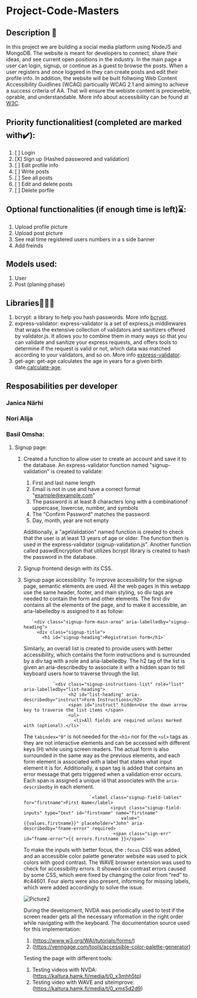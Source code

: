 # Project-Code-Masters

## Description 📝
In this project we are building a social media platform using NodeJS and MongoDB. The website is meant for developers to connect, share their ideas, and see current open positions in the industry. In the main page a user can login, signup, or continue as a guest to browse the posts. When a user registers and once loggeed in they can create posts and edit their profile info. In addition, the website will be built follwoing Web Content Accessibility Guidlines (WCAG) particually WCAG 2.1 and aiming to achieve a success criteria of AA. That will ensure the webiste content is precieveble, oprable, and understandable. More info about accessibility can be found at [W3C](https://www.w3.org/WAI/fundamentals/).

## Priority functionalities❗ (completed are marked with✔️):
1. [ ] Login
2. [X] Sign up (Hashed passwored and validation)
3. [ ] Edit profile info
4. [ ] Write posts
5. [ ] See all posts
6. [ ] Edit and delete posts
7. [ ] Delete porfile

## Optional functionalities (if enough time is left)⌛:
1. Upload profile picture
2. Upload post picture
3. See real time registered users numbers in a s side banner
4. Add freinds

## Models used:
1. User
2. Post (planing phase)

## Libraries📔📔📗
1. bcrypt: a library to help you hash passwords. More info [bcrypt](https://www.npmjs.com/package/bcrypt).
2. express-validator: express-validator is a set of express.js middlewares that wraps the extensive collection of validators and sanitizers offered by validator.js. It allows you to combine them in many ways so that you can validate and sanitize your express requests, and offers tools to determine if the request is valid or not, which data was matched according to your validators, and so on. More info [express-validator](https://express-validator.github.io/docs).
3. get-age: get-age calculates the age in years for a given birth date.[calculate-age](https://www.npmjs.com/package/get-age).

## Resposabilities per developer
### Janica Närhi
### Nori Alija
### Basil Omsha: 
1. Signup page: 
    1. Created a function to allow user to create an account and save it to the database. An express-validator function named "signup-validation" is created to validate:
          1. First and last name length
          2. Email is not in use and have a correct format "example@example.com"
          3. The password is at least 8 characters long with a combinationof uppercase, lowercse, number, and symbols
          4. The "Confirm Password" matches the password 
          5. Day, month, year are not empty  
          
          Additionally, a "ageValidation" named function is created to check that the user is at least 13 years of age or older. The function then is used in the express-validator (signup-validation.js". Another function called paswdEncryption that utilizes bcrypt library is created to hash the password in the database.
    
    2. Signup frontend design with its CSS. 
    3. Signup page accessibility: To improve accessibility for the signup page, semantic elements are used. All the web pages in this webapp use the same header, footer, and main styling, so div tags are needed to contain the form and other elements. The first div contains all the elements of the page, and to make it accessible, an aria-labelledby is assigned to it as follow: 

              `<div class="signup-form-main-area" aria-labelledby="signup-heading">
                <div class="signup-title">
                  <h1 id="signup-heading">Registration form</h1>`
                  
          Similarly, an overall list is created to provide users with better accessibility, which contains the form instructions and is surrounded by a div tag with a role and aria-labelledby. The h2 tag of the list is given an aria-describedby to associate it with a hidden span to tell keyboard users how to traverse through the list. 

                      `<div class="signup-instructions-list" role="list" aria-labelledby="list-heading">
                            <h2 id="list-heading" aria-describedby="instruct">Form Instructions</h2>
                            <span id="instruct" hidden>Use the down arrow key to traverse the list items </span>
                            <ul>
                              <li>All fields are required unless marked with (optional).</li>`
                              
          The `tabindex="0"` is not needed for the `<h1>` nor for the `<ul>` tags as they are not interactive elements and can be accessed with different keys (H) while using screen readers. The actual form is also surrounded in the same way as the previous elements, and each form element is associated with a label that states what input element it is for. Additionally, a span tag is added that contains an error message that gets triggered when a validation error occurs. Each span is assigned a unique id that associates with the `aria-describedby` in each element.
          
                                    `<label class="signup-field-lables" for="firstname">First Name</label>
				                            <input class="signup-field-inputs" type="text" id="firstname" name="firstname"
					                            value="{{values.firstname}}" placeholder="John" aria-describedby="fname-error" required>
				                             <span class="sign-err" id="fname-error">{{ errors.firstname }}</span>`
                                     
          To make the inputs with better focus, the `:focus` CSS was added, and an accessible color palette generator website was used to pick colors with good contrast. The WAVE browser extension was used to check for accessibility errors. It showed six contrast errors caused by some CSS, which were fixed by changing the color from “red” to #c44601. Four alerts were also present, informing for missing labels, which were added accordingly to solve the issue. 
          
          ![Picture2](https://user-images.githubusercontent.com/90252817/235223128-127f4fa4-2561-4b15-8842-1cc610792c07.png)
          
          During the development, NVDA was periodically used to test if the screen reader gets all the necessary information in the right order while navigating with the keyboard. The documentation source used for this implementation: 
          1. (https://www.w3.org/WAI/tutorials/forms/)
          2. (https://venngage.com/tools/accessible-color-palette-generator)
         
         Testing the page with different tools:
          1. Testing videos with NVDA: (https://kaltura.hamk.fi/media/t/0_x3mhh5tp) 
          2. Testing video with WAVE and siteimprove: (https://kaltura.hamk.fi/media/t/0_xms5d2d9)


 
